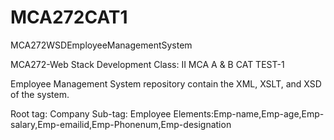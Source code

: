 # MCA272CAT1
MCA272WSDEmployeeManagementSystem

MCA272-Web Stack Development
Class: II MCA A &amp; B
CAT TEST-1

Employee Management System repository contain the XML, XSLT, and XSD of the system. 

Root tag: Company
Sub-tag: Employee
Elements:Emp-name,Emp-age,Emp-salary,Emp-emailid,Emp-Phonenum,Emp-designation
